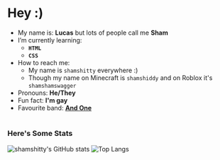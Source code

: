 # **Hey :)**

- My name is: **Lucas** but lots of people call me **Sham**
- I’m currently learning:
    * **`HTML`**
    * **`CSS`**
- How to reach me:
    * My name is `shamshitty` everywhere :)
    * Though my name on Minecraft is `shamshiddy` and on Roblox it's `shamshamswagger`
- Pronouns: **He/They**
- Fun fact: **I'm gay**
- Favourite band: [**And One**](https://open.spotify.com/artist/6OAueBADydAjR5lP5NqTvv)

#

### **Here's Some Stats**

![shamshitty's GitHub stats](https://github-readme-stats.vercel.app/api?username=shamshitty&show_icons=true&theme=dark)
![Top Langs](https://github-readme-stats.vercel.app/api/top-langs/?username=shamshitty&layout=compact&theme=dark)
